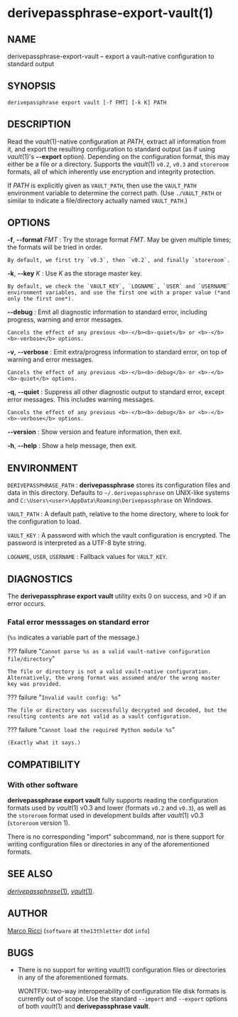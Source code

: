 # derivepassphrase-export-vault(1)

## NAME

derivepassphrase-export-vault – export a vault-native configuration to standard output

## SYNOPSIS

````
derivepassphrase export vault [-f FMT] [-k K] PATH
````

## DESCRIPTION

Read the <i>vault</i>(1)-native configuration at <i>PATH</i>, extract all information from it, and export the resulting configuration to standard output (as if using <i>vault</i>(1)'s <b>-</b><b>-export</b> option).
Depending on the configuration format, this may either be a file or a directory.
Supports the <i>vault</i>(1) `v0.2`, `v0.3` and `storeroom` formats, all of which inherently use encryption and integrity protection.

If <i>PATH</i> is explicitly given as `VAULT_PATH`, then use the `VAULT_PATH` environment variable to determine the correct path.
(Use `./VAULT_PATH` or similar to indicate a file/directory actually named `VAULT_PATH`.)

## OPTIONS

<b>-f</b>, <b>-</b><b>-format</b> <i>FMT</i>
:   Try the storage format <i>FMT</i>.
    May be given multiple times; the formats will be tried in order.

    By default, we first try `v0.3`, then `v0.2`, and finally `storeroom`.

<b>-k</b>, <b>-</b><b>-key</b> <i>K</i>
:   Use <i>K</i> as the storage master key.

    By default, we check the `VAULT_KEY`, `LOGNAME`, `USER` and `USERNAME` environment variables, and use the first one with a proper value (*and only the first one*).

<b>-</b><b>-debug</b>
:   Emit all diagnostic information to standard error, including progress, warning and error messages.

    Cancels the effect of any previous <b>-</b><b>-quiet</b> or <b>-</b><b>-verbose</b> options.

<b>-v</b>, <b>-</b><b>-verbose</b>
:   Emit extra/progress information to standard error, on top of warning and error messages.

    Cancels the effect of any previous <b>-</b><b>-debug</b> or <b>-</b><b>-quiet</b> options.

<b>-q</b>, <b>-</b><b>-quiet</b>
:   Suppress all other diagnostic output to standard error, except error messages.
    This includes warning messages.

    Cancels the effect of any previous <b>-</b><b>-debug</b> or <b>-</b><b>-verbose</b> options.

<b>-</b><b>-version</b>
:   Show version and feature information, then exit.

<b>-h</b>, <b>-</b><b>-help</b>
:   Show a help message, then exit.

## ENVIRONMENT

`DERIVEPASSPHRASE_PATH`
:   <b>derivepassphrase</b> stores its configuration files and data in this directory.
    Defaults to `~/.derivepassphrase` on UNIX-like systems and `C:\Users\<user>\AppData\Roaming\Derivepassphrase` on Windows.

`VAULT_PATH`
:   A default path, relative to the home directory, where to look for the configuration to load.

`VAULT_KEY`
:   A password with which the vault configuration is encrypted.
    The password is interpreted as a UTF-8 byte string.

`LOGNAME`, `USER`, `USERNAME`
:   Fallback values for `VAULT_KEY`.

## DIAGNOSTICS

The <b>derivepassphrase export vault</b> utility exits 0 on success, and >0 if an error occurs.

### Fatal error messsages on standard error

(`%s` indicates a variable part of the message.)

<!-- Message-ID: ErrMsgTemplate.CANNOT_PARSE_AS_VAULT_CONFIG -->
<!-- Message-ID: ErrMsgTemplate.CANNOT_PARSE_AS_VAULT_CONFIG_OSERROR -->
??? failure "`Cannot parse %s as a valid vault-native configuration file/directory`"

    The file or directory is not a valid vault-native configuration.
    Alternatively, the wrong format was assumed and/or the wrong master key was provided.

<!-- Message-ID: ErrMsgTemplate.INVALID_VAULT_CONFIG -->
??? failure "`Invalid vault config: %s`"

    The file or directory was successfully decrypted and decoded, but the resulting contents are not valid as a vault configuration.

<!-- Message-ID: ErrMsgTemplate.MISSING_MODULE -->
??? failure "`Cannot load the required Python module %s`"

    (Exactly what it says.)

## COMPATIBILITY

### With other software

<b>derivepassphrase export vault</b> fully supports reading the configuration formats used by <i>vault</i>(1) v0.3 and lower (formats `v0.2` and `v0.3`), as well as the `storeroom` format used in development builds after <i>vault</i>(1) v0.3 (`storeroom` version 1).

There is no corresponding "import" subcommand, nor is there support for writing configuration files or directories in any of the aforementioned formats.

## SEE ALSO

[<i>derivepassphrase</i>(1)](derivepassphrase.1.md),
[<i>vault</i>(1)](https://www.npmjs.com/package/vault).

## AUTHOR

[Marco Ricci](https://the13thletter.info) (`software` at `the13thletter` dot `info`)

## BUGS

  * There is no support for writing <i>vault</i>(1) configuration files or directories in any of the aforementioned formats.

    WONTFIX: two-way interoperability of configuration file disk formats is currently out of scope.
    Use the standard `--import` and `--export` options of both <i>vault</i>(1) and <b>derivepassphrase vault</b>.
